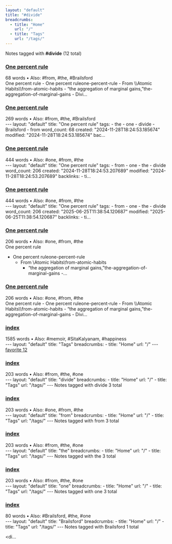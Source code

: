 ```yaml
---
layout: "default"
title: "#divide"
breadcrumbs:
  - title: "Home"
    url: "/"
  - title: "Tags"
    url: "/tags/"
---
```

Notes tagged with **#divide** (12 total)

<div class="note-grid">

<div class="note-card">
    <h3><a href="one-percent-rule/">One percent rule</a></h3>
    <div class="note-meta">
        68 words
        • Also: #from, #the, #Brailsford
    </div>
    <div class="note-excerpt">One percent rule
- One percent ruleone-percent-rule
	- From \\Atomic Habits\\from-atomic-habits
		- “the aggregation of marginal gains,”the-aggregation-of-marginal-gains
		- Divi...</div>
</div>

<div class="note-card">
    <h3><a href="docs/one-percent-rule/index/">One percent rule</a></h3>
    <div class="note-meta">
        269 words
        • Also: #from, #the, #Brailsford
    </div>
    <div class="note-excerpt">---
layout: "default"
title: "One percent rule"
tags:
  - the
  - one
  - divide
  - Brailsford
  - from
word_count: 68
created: "2024-11-28T18:24:53.185674"
modified: "2024-11-28T18:24:53.185674"
bac...</div>
</div>

<div class="note-card">
    <h3><a href="docs/logseq/bak/one-percent-rule/2024-10-05t08_51_53419zdesktop/index/">One percent rule</a></h3>
    <div class="note-meta">
        444 words
        • Also: #one, #from, #the
    </div>
    <div class="note-excerpt">---
layout: "default"
title: "One percent rule"
tags:
  - from
  - one
  - the
  - divide
word_count: 206
created: "2024-11-28T18:24:53.207689"
modified: "2024-11-28T18:24:53.207689"
backlinks:
  - ti...</div>
</div>

<div class="note-card">
    <h3><a href="docs/logseq/bak/one-percent-rule/2025-06-25t18_36_37315zdesktop/index/">One percent rule</a></h3>
    <div class="note-meta">
        444 words
        • Also: #one, #from, #the
    </div>
    <div class="note-excerpt">---
layout: "default"
title: "One percent rule"
tags:
  - from
  - one
  - the
  - divide
word_count: 206
created: "2025-06-25T11:38:54.120687"
modified: "2025-06-25T11:38:54.120687"
backlinks:
  - ti...</div>
</div>

<div class="note-card">
    <h3><a href="logseq/bak/one-percent-rule/2024-10-05t08_51_53419zdesktop/">One percent rule</a></h3>
    <div class="note-meta">
        206 words
        • Also: #one, #from, #the
    </div>
    <div class="note-excerpt">One percent rule

- One percent ruleone-percent-rule
  - From \\Atomic Habits\\from-atomic-habits
    - “the aggregation of marginal gains,”the-aggregation-of-marginal-gains
    -...</div>
</div>

<div class="note-card">
    <h3><a href="logseq/bak/one-percent-rule/2025-06-25t18_36_37315zdesktop/">One percent rule</a></h3>
    <div class="note-meta">
        206 words
        • Also: #one, #from, #the
    </div>
    <div class="note-excerpt">One percent rule
- One percent ruleone-percent-rule
	- From \\Atomic Habits\\from-atomic-habits
		- “the aggregation of marginal gains,”the-aggregation-of-marginal-gains
		- Divi...</div>
</div>

<div class="note-card">
    <h3><a href="docs/tags/index/">index</a></h3>
    <div class="note-meta">
        1585 words
        • Also: #memoir, #SitaKalyanam, #happiness
    </div>
    <div class="note-excerpt">---
layout: "default"
title: "Tags"
breadcrumbs:
  - title: "Home"
    url: "/"
---
<div class="tag-cloud">
<a href="favorite/" class="tag" style="--tag-weight: 1.0">favorite 12</a>
<a href="progra...</div>
</div>

<div class="note-card">
    <h3><a href="docs/tags/divide/index/">index</a></h3>
    <div class="note-meta">
        203 words
        • Also: #from, #the, #one
    </div>
    <div class="note-excerpt">---
layout: "default"
title: "divide"
breadcrumbs:
  - title: "Home"
    url: "/"
  - title: "Tags"
    url: "/tags/"
---
Notes tagged with divide 3 total

<div class="note-grid">

<div class=...</div>
</div>

<div class="note-card">
    <h3><a href="docs/tags/from/index/">index</a></h3>
    <div class="note-meta">
        203 words
        • Also: #one, #from, #the
    </div>
    <div class="note-excerpt">---
layout: "default"
title: "from"
breadcrumbs:
  - title: "Home"
    url: "/"
  - title: "Tags"
    url: "/tags/"
---
Notes tagged with from 3 total

<div class="note-grid">

<div class="not...</div>
</div>

<div class="note-card">
    <h3><a href="docs/tags/the/index/">index</a></h3>
    <div class="note-meta">
        203 words
        • Also: #from, #the, #one
    </div>
    <div class="note-excerpt">---
layout: "default"
title: "the"
breadcrumbs:
  - title: "Home"
    url: "/"
  - title: "Tags"
    url: "/tags/"
---
Notes tagged with the 3 total

<div class="note-grid">

<div class="note-...</div>
</div>

<div class="note-card">
    <h3><a href="docs/tags/one/index/">index</a></h3>
    <div class="note-meta">
        203 words
        • Also: #from, #the, #one
    </div>
    <div class="note-excerpt">---
layout: "default"
title: "one"
breadcrumbs:
  - title: "Home"
    url: "/"
  - title: "Tags"
    url: "/tags/"
---
Notes tagged with one 3 total

<div class="note-grid">

<div class="note-...</div>
</div>

<div class="note-card">
    <h3><a href="docs/tags/brailsford/index/">index</a></h3>
    <div class="note-meta">
        80 words
        • Also: #Brailsford, #the, #one
    </div>
    <div class="note-excerpt">---
layout: "default"
title: "Brailsford"
breadcrumbs:
  - title: "Home"
    url: "/"
  - title: "Tags"
    url: "/tags/"
---
Notes tagged with Brailsford 1 total

<div class="note-grid">

<di...</div>
</div>
</div>
